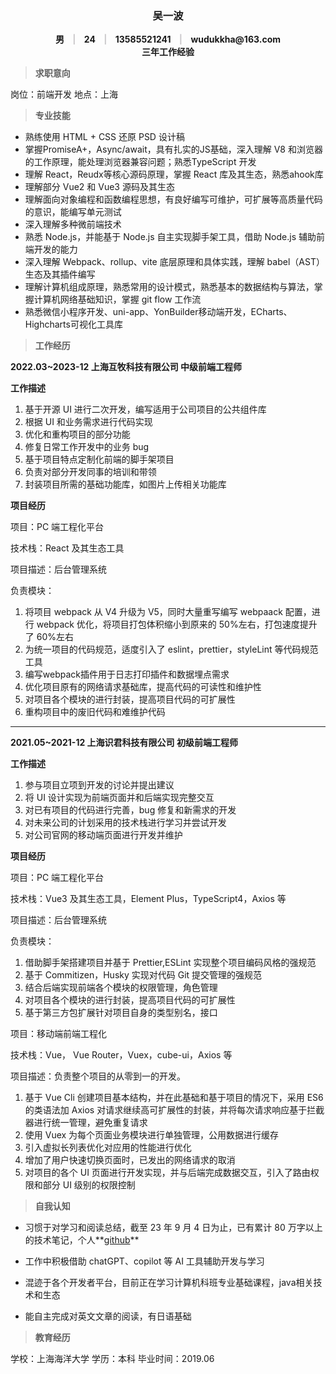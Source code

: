 <div style="text-align:center;font-weight:700">
    <h3>吴一波</h2>
    <div>
        男 <span style="padding:0px 10px;font-weight:700;color:#cbc9cc"> | </span> 24 <span style="padding:0px 10px;font-weight:700;color:#cbc9cc"> | </span> 13585521241 <span style="padding:0px 10px;font-weight:700;color:#cbc9cc"> | </span> wudukkha@163.com 
    </div>
    <div>
    三年工作经验
    </div>
</div>


> **求职意向**

岗位：前端开发       地点：上海



> **专业技能**

- 熟练使用 HTML + CSS 还原 PSD 设计稿
- 掌握PromiseA+，Async/await，具有扎实的JS基础，深入理解 V8 和浏览器的工作原理，能处理浏览器兼容问题；熟悉TypeScript 开发
- 理解 React，Reudx等核心源码原理，掌握 React 库及其生态，熟悉ahook库
- 理解部分 Vue2 和 Vue3 源码及其生态
- 理解面向对象编程和函数编程思想，有良好编写可维护，可扩展等高质量代码的意识，能编写单元测试
- 深入理解多种微前端技术
- 熟悉 Node.js，并能基于 Node.js 自主实现脚手架工具，借助 Node.js 辅助前端开发的能力
- 深入理解 Webpack、rollup、vite 底层原理和具体实践，理解 babel（AST）生态及其插件编写
- 理解计算机组成原理，熟悉常用的设计模式，熟悉基本的数据结构与算法，掌握计算机网络基础知识，掌握 git flow 工作流
- 熟悉微信小程序开发、uni-app、YonBuilder移动端开发，ECharts、Highcharts可视化工具库



> **工作经历**

**2022.03~2023-12 上海互牧科技有限公司 中级前端工程师**

**工作描述**

1. 基于开源 UI 进行二次开发，编写适用于公司项目的公共组件库
2. 根据 UI 和业务需求进行代码实现
3. 优化和重构项目的部分功能
4. 修复日常工作开发中的业务 bug
5. 基于项目特点定制化前端的脚手架项目
6. 负责对部分开发同事的培训和带领
7. 封装项目所需的基础功能库，如图片上传相关功能库



**项目经历**

项目：PC 端工程化平台

技术栈：React 及其生态工具

项目描述：后台管理系统

负责模块：

1. 将项目 webpack 从 V4 升级为 V5，同时大量重写编写 webpaack 配置，进行 webpack 优化，将项目打包体积缩小到原来的 50%左右，打包速度提升了 60%左右
1. 为统一项目的代码规范，适度引入了 eslint，prettier，styleLint 等代码规范工具
1. 编写webpack插件用于日志打印插件和数据埋点需求
1. 优化项目原有的网络请求基础库，提高代码的可读性和维护性
1. 对项目各个模块的进行封装，提高项目代码的可扩展性
1. 重构项目中的废旧代码和难维护代码



---

**2021.05~2021-12 上海识君科技有限公司 初级前端工程师**

**工作描述**

1. 参与项目立项到开发的讨论并提出建议
2. 将 UI 设计实现为前端页面并和后端实现完整交互
3. 对已有项目的代码进行完善，bug 修复和新需求的开发
4. 对未来公司的计划采用的技术栈进行学习并尝试开发
5. 对公司官网的移动端页面进行开发并维护

**项目经历**

项目：PC 端工程化平台

技术栈：Vue3 及其生态工具，Element Plus，TypeScript4，Axios 等

项目描述：后台管理系统

负责模块：

1. 借助脚手架搭建项目并基于 Prettier,ESLint 实现整个项目编码风格的强规范
2. 基于 Commitizen，Husky 实现对代码 Git 提交管理的强规范
3. 结合后端实现前端各个模块的权限管理，角色管理
4. 对项目各个模块的进行封装，提高项目代码的可扩展性
5. 基于第三方包扩展针对项目自身的类型别名，接口

项目：移动端前端工程化

技术栈：Vue， Vue Router，Vuex，cube-ui，Axios 等

项目描述：负责整个项目的从零到一的开发。

1. 基于 Vue Cli 创建项目基本结构，并在此基础和基于项目的情况下，采用 ES6 的类语法加 Axios 对请求继续高可扩展性的封装，并将每次请求响应基于拦截器进行统一管理，避免重复请求
2. 使用 Vuex 为每个页面业务模块进行单独管理，公用数据进行缓存
3. 引入虚拟长列表优化对应用的性能进行优化
4. 增加了用户快速切换页面时，已发出的网络请求的取消
5. 对项目的各个 UI 页面进行开发实现，并与后端完成数据交互，引入了路由权限和部分 UI 级别的权限控制



> **自我认知**

- 习惯于对学习和阅读总结，截至 23 年 9 月 4 日为止，已有累计 80 万字以上的技术笔记，个人**[github](https://github.com/dukkhaybw)**

- 工作中积极借助 chatGPT、copilot 等 AI 工具辅助开发与学习

- 混迹于各个开发者平台，目前正在学习计算机科班专业基础课程，java相关技术和生态

- 能自主完成对英文文章的阅读，有日语基础

  

> **教育经历**

学校：上海海洋大学         学历：本科            毕业时间：2019.06
